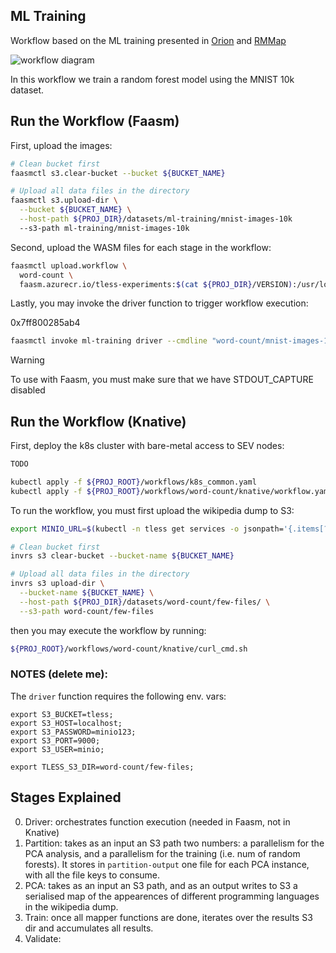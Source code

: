 ## ML Training

Workflow based on the ML training presented in [Orion]() and [RMMap]()

![workflow diagram]()

In this workflow we train a random forest model using the MNIST 10k dataset.

## Run the Workflow (Faasm)

First, upload the images:

```bash
# Clean bucket first
faasmctl s3.clear-bucket --bucket ${BUCKET_NAME}

# Upload all data files in the directory
faasmctl s3.upload-dir \
  --bucket ${BUCKET_NAME} \
  --host-path ${PROJ_DIR}/datasets/ml-training/mnist-images-10k
  --s3-path ml-training/mnist-images-10k
```

Second, upload the WASM files for each stage in the workflow:

```bash
faasmctl upload.workflow \
  word-count \
  faasm.azurecr.io/tless-experiments:$(cat ${PROJ_DIR}/VERSION):/usr/local/faasm/wasm/word-count
```

Lastly, you may invoke the driver function to trigger workflow execution:

0x7ff800285ab4
```bash
faasmctl invoke ml-training driver --cmdline "word-count/mnist-images-10k 5 8"
```

> [!WARNING]
> To use with Faasm, you must make sure that we have STDOUT_CAPTURE disabled

## Run the Workflow (Knative)

First, deploy the k8s cluster with bare-metal access to SEV nodes:

```bash
TODO

kubectl apply -f ${PROJ_ROOT}/workflows/k8s_common.yaml
kubectl apply -f ${PROJ_ROOT}/workflows/word-count/knative/workflow.yaml
```

To run the workflow, you must first upload the wikipedia dump to S3:

```bash
export MINIO_URL=$(kubectl -n tless get services -o jsonpath='{.items[?(@.metadata.name=="minio")].spec.clusterIP}')

# Clean bucket first
invrs s3 clear-bucket --bucket-name ${BUCKET_NAME}

# Upload all data files in the directory
invrs s3 upload-dir \
  --bucket-name ${BUCKET_NAME} \
  --host-path ${PROJ_DIR}/datasets/word-count/few-files/ \
  --s3-path word-count/few-files
```

then you may execute the workflow by running:

```bash
${PROJ_ROOT}/workflows/word-count/knative/curl_cmd.sh
```

### NOTES (delete me):

The `driver` function requires the following env. vars:

```
export S3_BUCKET=tless;
export S3_HOST=localhost;
export S3_PASSWORD=minio123;
export S3_PORT=9000;
export S3_USER=minio;

export TLESS_S3_DIR=word-count/few-files;
```

## Stages Explained

0. Driver: orchestrates function execution (needed in Faasm, not in Knative)
1. Partition: takes as an input an S3 path two numbers: a parallelism for the
  PCA analysis, and a parallelism for the training (i.e. num of random forests).
  It stores in `partition-output` one file for each PCA instance, with all the
  file keys to consume.
2. PCA: takes as an input an S3 path, and as an output writes to S3 a
  serialised map of the appearences of different programming languages in the
  wikipedia dump.
3. Train: once all mapper functions are done, iterates over the results S3
  dir and accumulates all results.
4. Validate:

